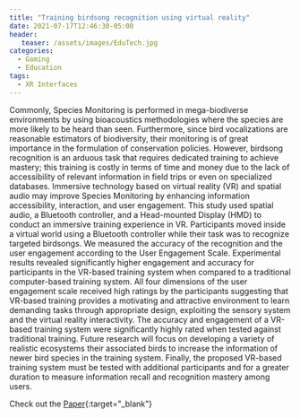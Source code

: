 ```yaml
---
title: "Training birdsong recognition using virtual reality"
date: 2021-07-17T12:46:30-05:00
header:
   teaser: /assets/images/EduTech.jpg
categories:
  - Gaming
  - Education
tags:
  - XR Interfaces
---
```


Commonly, Species Monitoring is performed in mega-biodiverse environments by using bioacoustics 
methodologies where the species are more likely to be heard than seen. Furthermore, since bird 
vocalizations are reasonable estimators of biodiversity, their monitoring is of great importance 
in the formulation of conservation policies. However, birdsong recognition is an arduous task that 
requires dedicated training to achieve mastery; this training is costly in terms of time and money 
due to the lack of accessibility of relevant information in field trips or even on specialized databases. 
Immersive technology based on virtual reality (VR) and spatial audio may improve Species Monitoring by 
enhancing information accessibility, interaction, and user engagement. This study used spatial audio, 
a Bluetooth controller, and a Head-mounted Display (HMD) to conduct an immersive training experience in VR. 
Participants moved inside a virtual world using a Bluetooth controller while their task was to recognize 
targeted birdsongs. We measured the accuracy of the recognition and the user engagement according to the 
User Engagement Scale. Experimental results revealed significantly higher engagement and accuracy for 
participants in the VR-based training system when compared to a traditional computer-based training system. 
All four dimensions of the user engagement scale received high ratings by the participants suggesting that 
VR-based training provides a motivating and attractive environment to learn demanding tasks through 
appropriate design, exploiting the sensory system and the virtual reality interactivity. 
The accuracy and engagement of a VR-based training system were significantly highly rated when tested 
against traditional training. Future research will focus on developing a variety of realistic ecosystems 
their associated birds to increase the information of newer bird species in the training system. 
Finally, the proposed VR-based training system must be tested with additional participants and for a 
greater duration to measure information recall and recognition mastery among users.

Check out the [Paper][URL]{:target="_blank"} 

[URL]: http://www.vr-ih.com/vrih/html/EN/10.1016/j.vrih.2021.09.001/article.html

